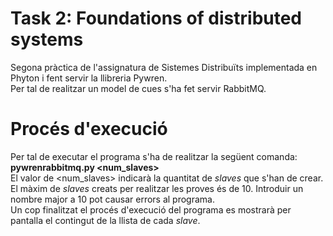 # Task 2: Foundations of distributed systems
Segona pràctica de l'assignatura de Sistemes Distribuïts implementada en Phyton i fent servir la llibreria Pywren.    
Per tal de realitzar un model de cues s'ha fet servir RabbitMQ. 

# Procés d'execució
Per tal de executar el programa s'ha de realitzar la següent comanda:            
**pywrenrabbitmq.py <num_slaves>**   
El valor de <num_slaves> indicarà la quantitat de *slaves* que s'han de crear. El màxim de *slaves* creats per realitzar
les proves és de 10. Introduir un nombre major a 10 pot causar errors al programa.                               
Un cop finalitzat el procés d'execució del programa es mostrarà per pantalla el contingut de la llista de cada *slave*.
